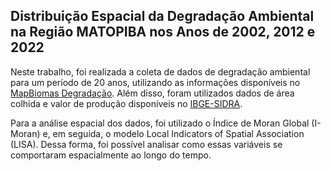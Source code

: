 ## Distribuição Espacial da Degradação Ambiental na Região MATOPIBA nos Anos de 2002, 2012 e 2022

Neste trabalho, foi realizada a coleta de dados de degradação ambiental para um período de 20 anos, utilizando as informações disponíveis no [MapBiomas Degradação](https://brasil.mapbiomas.org/dados-do-modulo-mapbiomas-degradacao/). Além disso, foram utilizados dados de área colhida e valor de produção disponíveis no [IBGE-SIDRA](https://sidra.ibge.gov.br/pesquisa/pam/tabelas).

Para a análise espacial dos dados, foi utilizado o Índice de Moran Global (I-Moran) e, em seguida, o modelo Local Indicators of Spatial Association (LISA). Dessa forma, foi possível analisar como essas variáveis se comportaram espacialmente ao longo do tempo.
